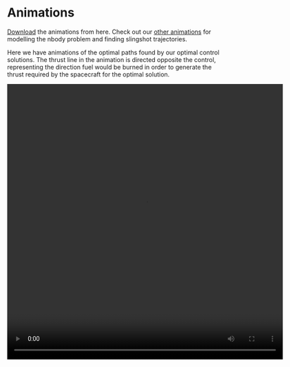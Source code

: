 # Animations

[Download](https://github.com/samcochran/Gravitational-Slingshot/tree/master/Animations) the animations from here. Check out our [other animations](nbody_slingshot.md) for modelling the nbody problem and finding slingshot trajectories.

Here we have animations of the optimal paths found by our optimal control solutions. The thrust line in the animation is directed opposite the control, representing the direction fuel would be burned in order to generate the thrust required by the spacecraft for the optimal solution.

<video width="640" height="640" controls>
<source src="https://github.com/samcochran/Gravitational-Slingshot/raw/master/Animations/initial_control_attempt.mp4" type="video/mp4">
Your browser doesn't support this video
</video>
